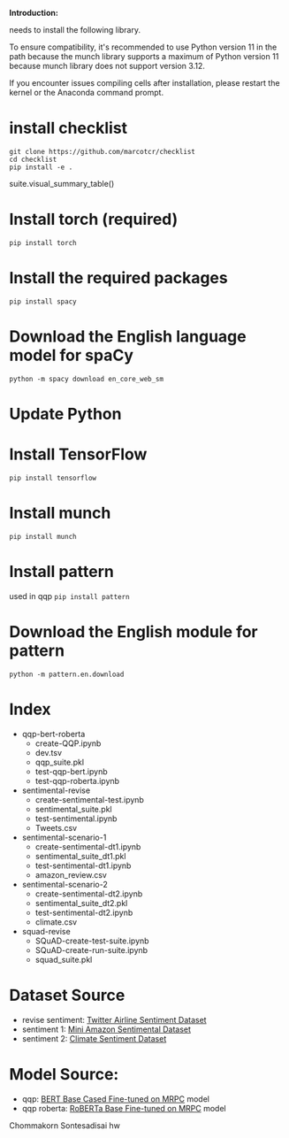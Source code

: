 **Introduction:**

needs to install the following library.

To ensure compatibility, it's recommended to use Python version 11 in the path because the munch library supports a maximum of Python version 11 because munch library does not support version 3.12.

If you encounter issues compiling cells after installation, please restart the kernel or the Anaconda command prompt.
# install checklist
```
git clone https://github.com/marcotcr/checklist
cd checklist
pip install -e .
```

suite.visual_summary_table()
# Install torch (required)
```pip install torch```

# Install the required packages
```pip install spacy```

# Download the English language model for spaCy
```python -m spacy download en_core_web_sm```



# Update Python
# Install TensorFlow 
```pip install tensorflow```

# Install munch
```pip install munch```

# Install pattern 
used in qqp
```pip install pattern```

# Download the English module for pattern

```python -m pattern.en.download```


# Index
- qqp-bert-roberta
    - create-QQP.ipynb
    - dev.tsv
    - qqp_suite.pkl
    - test-qqp-bert.ipynb
    - test-qqp-roberta.ipynb
- sentimental-revise 
    - create-sentimental-test.ipynb
    - sentimental_suite.pkl
    - test-sentimental.ipynb
    - Tweets.csv
- sentimental-scenario-1
    - create-sentimental-dt1.ipynb
    - sentimental_suite_dt1.pkl
    - test-sentimental-dt1.ipynb
    - amazon_review.csv
- sentimental-scenario-2
    - create-sentimental-dt2.ipynb
    - sentimental_suite_dt2.pkl
    - test-sentimental-dt2.ipynb
    - climate.csv
- squad-revise
    - SQuAD-create-test-suite.ipynb
    - SQuAD-create-run-suite.ipynb
    - squad_suite.pkl


# Dataset Source
- revise sentiment: [Twitter Airline Sentiment Dataset](https://www.kaggle.com/datasets/crowdflower/twitter-airline-sentiment)
- sentiment 1: [Mini Amazon Sentimental Dataset](https://huggingface.co/datasets/GerindT/mini_amazon_sentimental/tree/main)
- sentiment 2: [Climate Sentiment Dataset](https://huggingface.co/datasets/climatebert/climate_sentiment/blob/main/data/train-00000-of-00001-04b49ae22f595095.parquet)

# Model Source:
- qqp: [BERT Base Cased Fine-tuned on MRPC](https://huggingface.co/bert-base-cased-finetuned-mrpc) model
- qqp roberta: [RoBERTa Base Fine-tuned on MRPC](https://huggingface.co/JeremiahZ/roberta-base-mrpc) model


Chommakorn Sontesadisai hw
